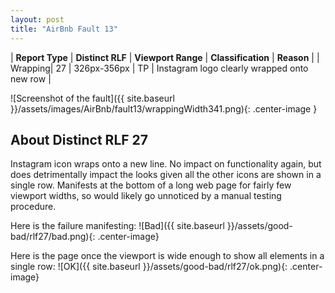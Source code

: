 ```yaml
---
layout: post
title: "AirBnb Fault 13"
---
```

| **Report Type** | **Distinct RLF** | **Viewport Range** | **Classification** | **Reason** |
| Wrapping| 27 | 326px-356px | TP | Instagram logo clearly wrapped onto new row | 

![Screenshot of the fault]({{ site.baseurl }}/assets/images/AirBnb/fault13/wrappingWidth341.png){: .center-image }

## About Distinct RLF 27

Instagram icon wraps onto a new line. No impact on functionality again, but does detrimentally impact the looks given all the other icons are shown in a single row. Manifests at the bottom of a long web page for fairly few viewport widths, so would likely go unnoticed by a manual testing procedure.

Here is the failure manifesting:
![Bad]({{ site.baseurl }}/assets/good-bad/rlf27/bad.png){: .center-image}

Here is the page once the viewport is wide enough to show all elements in a single row:
![OK]({{ site.baseurl }}/assets/good-bad/rlf27/ok.png){: .center-image}
